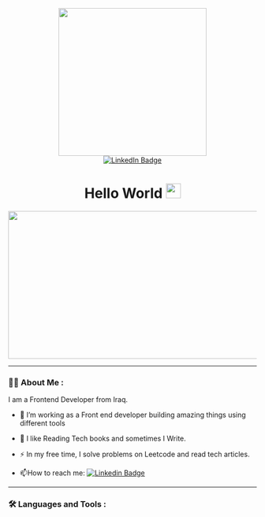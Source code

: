<div id="header" align="center">
  <img src="https://media.giphy.com/media/v1.Y2lkPTc5MGI3NjExZGZ2djZzcWdyN3o5c2thMW5ya3F3MTV3MXZmcHFyYnF5ZGk0aGh5NCZlcD12MV9pbnRlcm5hbF9naWZfYnlfaWQmY3Q9cw/AKjT5kDZMK4wsPXJPk/giphy.gif" width="300"/>



<div id="badges" >
  <a href="https://www.linkedin.com/in/zahraa-mahmood/">
    <img src="https://img.shields.io/badge/LinkedIn-blue?style=for-the-badge&logo=linkedin&logoColor=white" alt="LinkedIn Badge"/>
  </a>
</div>
<h1>
  Hello World
  <img src="https://media.giphy.com/media/v1.Y2lkPTc5MGI3NjExMDFuOHE3b2JvcWhrNzRvdzZ2eGxqMXU4cWJwbjBrYXppMTNtZDdwcCZlcD12MV9pbnRlcm5hbF9naWZfYnlfaWQmY3Q9cw/iIKrdvt54McJa/giphy.gif" width="30px"/>
</h1>

<img src="https://komarev.com/ghpvc/?username=your-github-username&style=flat-square&color=blue" alt=""/>
</div>

<div align="center">
  <img src="https://media.giphy.com/media/v1.Y2lkPTc5MGI3NjExNDJtOGp2czZrdWh1MXRlNDJ4NmljbWk2NmRlY3RqZ3IwaDJmYWpieSZlcD12MV9pbnRlcm5hbF9naWZfYnlfaWQmY3Q9Zw/uB86ZyWQsnFSGYe2sA/giphy.gif" width="600" height="300"/>
</div>

---

### :woman_technologist: About Me :

I am a Frontend Developer from Iraq.

- :telescope: I’m working as a Front end developer building amazing things using different tools

- :seedling: I like Reading Tech books and sometimes I Write.

- :zap: In my free time, I solve problems on Leetcode and read tech articles.

- :mailbox:How to reach me: [![Linkedin Badge](https://img.shields.io/badge/-Zahraa-blue?style=flat&logo=Linkedin&logoColor=white)](https://www.linkedin.com/in/zahraa-mahmood/)

---

### :hammer_and_wrench: Languages and Tools :


